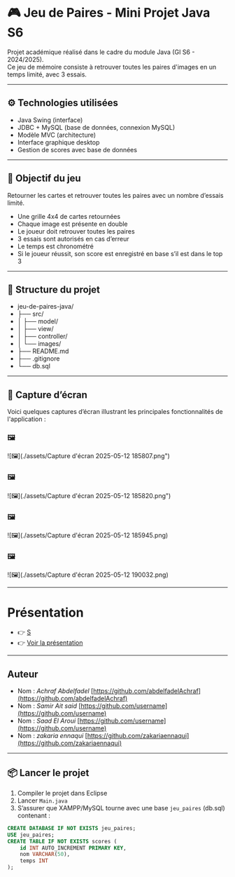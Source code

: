 # 🎮 Jeu de Paires - Mini Projet Java S6

Projet académique réalisé dans le cadre du module Java (GI S6 - 2024/2025).  
Ce jeu de mémoire consiste à retrouver toutes les paires d'images en un temps limité, avec 3 essais.

---

## ⚙️ Technologies utilisées

- Java Swing (interface)
- JDBC + MySQL (base de données, connexion MySQL)
- Modèle MVC (architecture)
- Interface graphique desktop
- Gestion de scores avec base de données

---

## 🧠 Objectif du jeu

Retourner les cartes et retrouver toutes les paires avec un nombre d’essais limité.
- Une grille 4x4 de cartes retournées
- Chaque image est présente en double
- Le joueur doit retrouver toutes les paires
- 3 essais sont autorisés en cas d’erreur
- Le temps est chronométré
- Si le joueur réussit, son score est enregistré en base s’il est dans le top 3

---

## 📁 Structure du projet

- jeu-de-paires-java/
- ├── src/
- │ ├── model/
- │ ├── view/
- │ ├── controller/
- │ └── images/
- ├── README.md
- ├── .gitignore
- └── db.sql

---

## 📸 Capture d’écran

Voici quelques captures d’écran illustrant les principales fonctionnalités de l'application :

### 🖼️
![🖼️](./assets/Capture d'écran 2025-05-12 185807.png")

### 🖼️
![🖼️](./assets/Capture d'écran 2025-05-12 185820.png")

### 🖼️
![🖼️](./assets/Capture d'écran 2025-05-12 185945.png)

### 🖼️
![🖼️](./assets/Capture d'écran 2025-05-12 190032.png)

---

# Présentation
- 👉 [S](https://jeudepaires.my.canva.site/)
- 👉 [Voir la présentation](https://www.canva.com/design/DAGnEi5glsM/s88q1SNn6aB5TgVOD6Q9UA/edit?utm_content=DAGnEi5glsM&utm_campaign=designshare&utm_medium=link2&utm_source=sharebutton)

---

## Auteur

- Nom : *Achraf Abdelfadel* [https://github.com/abdelfadelAchraf](https://github.com/abdelfadelAchraf)
- Nom : *Samir Ait said* [https://github.com/username](https://github.com/username)
- Nom : *Saad El Aroui* [https://github.com/username](https://github.com/username)
- Nom : *zakaria ennaqui* [https://github.com/zakariaennaqui](https://github.com/zakariaennaqui)

---

## 📦 Lancer le projet

1. Compiler le projet dans Eclipse
2. Lancer `Main.java`
3. S’assurer que XAMPP/MySQL tourne avec une base `jeu_paires` (db.sql) contenant :

```sql
CREATE DATABASE IF NOT EXISTS jeu_paires;
USE jeu_paires;
CREATE TABLE IF NOT EXISTS scores (
    id INT AUTO_INCREMENT PRIMARY KEY,
    nom VARCHAR(50),
    temps INT
);

